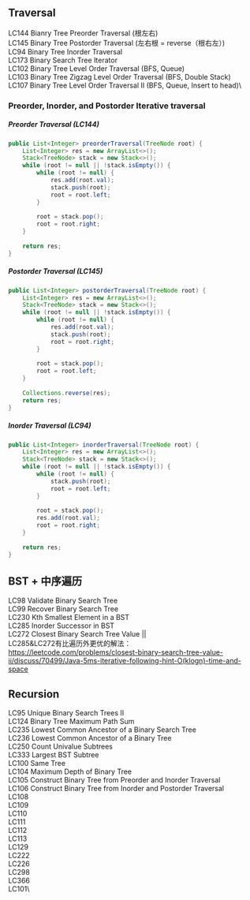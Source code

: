 ## Traversal
LC144 Bianry Tree Preorder Traversal (根左右)\
LC145 Binary Tree Postorder Traversal (左右根  = reverse（根右左）)\
LC94 Binary Tree Inorder Traversal\
LC173 Binary Search Tree Iterator\
LC102 Binary Tree Level Order Traversal (BFS, Queue)\
LC103 Binary Tree Zigzag Level Order Traversal (BFS, Double Stack)\
LC107 Binary Tree Level Order Traversal II (BFS, Queue, Insert to head)\

### Preorder, Inorder, and Postorder Iterative traversal
##### Preorder Traversal (LC144)
```java
public List<Integer> preorderTraversal(TreeNode root) {
    List<Integer> res = new ArrayList<>();
    Stack<TreeNode> stack = new Stack<>();
    while (root != null || !stack.isEmpty()) {
        while (root != null) {
            res.add(root.val);
            stack.push(root);
            root = root.left;
        }
        
        root = stack.pop();
        root = root.right;
    }
    
    return res;
}
```
##### Postorder Traversal (LC145)
```java
public List<Integer> postorderTraversal(TreeNode root) {
    List<Integer> res = new ArrayList<>();
    Stack<TreeNode> stack = new Stack<>();
    while (root != null || !stack.isEmpty()) {
        while (root != null) {
            res.add(root.val);
            stack.push(root);
            root = root.right;
        }
        
        root = stack.pop();
        root = root.left;
    }
    
    Collections.reverse(res);
    return res;
}
```
##### Inorder Traversal (LC94)
```java
public List<Integer> inorderTraversal(TreeNode root) {
    List<Integer> res = new ArrayList<>();
    Stack<TreeNode> stack = new Stack<>();
    while (root != null || !stack.isEmpty()) {
        while (root != null) {
            stack.push(root);
            root = root.left;
        }
        
        root = stack.pop();
        res.add(root.val);
        root = root.right;
    }
    
    return res;
}
```

## BST + 中序遍历
LC98 Validate Binary Search Tree\
LC99 Recover Binary Search Tree\
LC230 Kth Smallest Element in a BST\
LC285 Inorder Successor in BST\
LC272 Closest Binary Search Tree Value ||\
LC285&LC272有比遍历外更优的解法：https://leetcode.com/problems/closest-binary-search-tree-value-ii/discuss/70499/Java-5ms-iterative-following-hint-O(klogn)-time-and-space


## Recursion
LC95 Unique Binary Search Trees II\
LC124 Binary Tree Maximum Path Sum\
LC235 Lowest Common Ancestor of a Binary Search Tree\
LC236 Lowest Common Ancestor of a Binary Tree\
LC250 Count Univalue Subtrees\
LC333 Largest BST Subtree\
LC100 Same Tree\
LC104 Maximum Depth of Binary Tree\
LC105 Construct Binary Tree from Preorder and Inorder Traversal\
LC106 Construct Binary Tree from Inorder and Postorder Traversal\
LC108\
LC109\
LC110\
LC111\
LC112\
LC113\
LC129\
LC222\
LC226\
LC298\
LC366\
LC101\

